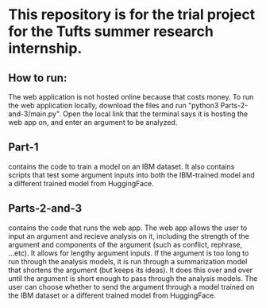 <h1>This repository is for the trial project for the Tufts summer research internship.</h1>

<h2>How to run:</h2> The web application is not hosted online because that costs money. To run the web application locally, download the files and run "python3 Parts-2-and-3/main.py". Open the local link that the terminal says it is hosting the web app on, and enter an argument to be analyzed.

<h2>Part-1</h2> contains the code to train a model on an IBM dataset. It also contains scripts that test some argument inputs into both the IBM-trained model and a different trained model from HuggingFace.

<h2>Parts-2-and-3</h2> contains the code that runs the web app. The web app allows the user to input an argument and recieve analysis on it, including the strength of the argument and components of the argument (such as conflict, rephrase, ...etc). It allows for lengthy argument inputs. If the argument is too long to run through the analysis models, it is run through a summarization model that shortens the argument (but keeps its ideas). It does this over and over until the argument is short enough to pass through the analysis models. The user can choose whether to send the argument through a model trained on the IBM dataset or a different trained model from HuggingFace.
